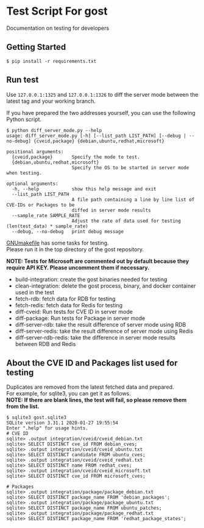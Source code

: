# Test Script For gost
Documentation on testing for developers

## Getting Started
```terminal
$ pip install -r requirements.txt
```

## Run test
Use `127.0.0.1:1325` and `127.0.0.1:1326` to diff the server mode between the latest tag and your working branch.

If you have prepared the two addresses yourself, you can use the following Python script.
```terminal
$ python diff_server_mode.py --help
usage: diff_server_mode.py [-h] [--list_path LIST_PATH] [--debug | --no-debug] {cveid,package} {debian,ubuntu,redhat,microsoft}

positional arguments:
  {cveid,package}       Specify the mode to test.
  {debian,ubuntu,redhat,microsoft}
                        Specify the OS to be started in server mode when testing.

optional arguments:
  -h, --help            show this help message and exit
  --list_path LIST_PATH
                        A file path containing a line by line list of CVE-IDs or Packages to be
                        diffed in server mode results
  --sample_rate SAMPLE_RATE
                        Adjust the rate of data used for testing (len(test_data) * sample_rate)
  --debug, --no-debug   print debug message
```

[GNUmakefile](../GNUmakefile) has some tasks for testing.  
Please run it in the top directory of the gost repository.

**NOTE: Tests for Microsoft are commented out by default because they require API KEY. Please uncomment them if necessary.**

- build-integration: create the gost binaries needed for testing
- clean-integration: delete the gost process, binary, and docker container used in the test
- fetch-rdb: fetch data for RDB for testing
- fetch-redis: fetch data for Redis for testing
- diff-cveid: Run tests for CVE ID in server mode
- diff-package: Run tests for Package in server mode
- diff-server-rdb: take the result difference of server mode using RDB
- diff-server-redis: take the result difference of server mode using Redis
- diff-server-rdb-redis: take the difference in server mode results between RDB and Redis

## About the CVE ID and Packages list used for testing
Duplicates are removed from the latest fetched data and prepared.  
For example, for sqlite3, you can get it as follows.  
**NOTE: If there are blank lines, the test will fail, so please remove them from the list.**
```terminal
$ sqlite3 gost.sqlite3
SQLite version 3.31.1 2020-01-27 19:55:54
Enter ".help" for usage hints.
# CVE ID
sqlite> .output integration/cveid/cveid_debian.txt
sqlite> SELECT DISTINCT cve_id FROM debian_cves;
sqlite> .output integration/cveid/cveid_ubuntu.txt
sqlite> SELECT DISTINCT candidate FROM ubuntu_cves;
sqlite> .output integration/cveid/cveid_redhat.txt
sqlite> SELECT DISTINCT name FROM redhat_cves;
sqlite> .output integration/cveid/cveid_microsoft.txt
sqlite> SELECT DISTINCT cve_id FROM microsoft_cves;

# Packages
sqlite> .output integration/package/package_debian.txt
sqlite> SELECT DISTINCT package_name FROM 'debian_packages';
sqlite> .output integration/package/package_ubuntu.txt
sqlite> SELECT DISTINCT package_name FROM ubuntu_patches;
sqlite> .output integration/package/package_redhat.txt
sqlite> SELECT DISTINCT package_name FROM 'redhat_package_states';
```
